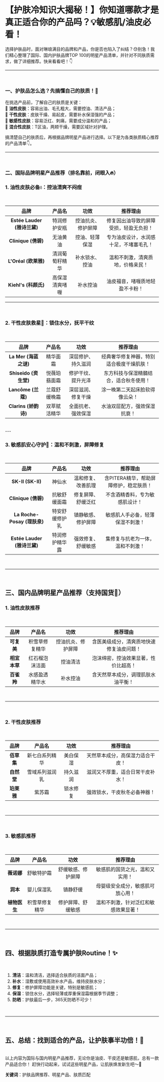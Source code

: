 # 【护肤冷知识大揭秘！】你知道哪款才是真正适合你的产品吗？💡敏感肌/油皮必看！

选择护肤品时，面对琳琅满目的品牌和产品，你是否也陷入了纠结？😓别急！我们精心整理了国际、国内护肤品牌TOP 100的明星产品清单，并针对不同肤质需求，做了详细推荐。快来看看吧！👇

---
<br>

### **一、护肤品怎么选？先搞懂自己的肤质！💬**

在挑选产品前，了解自己的肤质是关键：  
🌟 **油性皮肤**：容易出油、毛孔粗大，需要控油、清洁产品；  
🌟 **干性皮肤**：皮肤干燥、易起皮，需要补水保湿强的产品；  
🌟 **敏感性皮肤**：容易泛红、刺痛，需要成分温和的产品；  
🌟 **混合性皮肤**：T区油，两颊干燥，需要区域针对护理。  

搞清楚自己的肤质后，再根据品牌明星产品进行选择。以下是为各类肤质精心推荐的产品清单👇。

---
<br>

### **二、国际品牌明星产品推荐（排名靠前，闭眼入🔥）**

### **1. 油性皮肤必备💧：控油清爽不闷痘**
<br>

| 品牌 | 产品名 | 功效 | 推荐理由 |
|:----:|:------:|:----:|:--------:|
| **Estée Lauder (雅诗兰黛)** | 特润修护安瓶 | 控油抗炎、修护屏障 | 修复因出油导致的屏障受损，轻盈无负担！ |
| **Clinique (倩碧)** | 无油黄油 | 控油、轻薄保湿 | 专为油皮设计，水润感十足，不堵塞毛孔！ |
| **L'Oréal (欧莱雅)** | 清润葡萄籽精华 | 补水锁水、控油 | 温和不刺激，清爽质地，价格亲民！ |
| **Kiehl's (科颜氏)** | 高保湿清爽啫喱 | 补水控油 | 油皮福音，啫喱质地轻盈不卡粉！ |

---
<br>

### **2. 干性皮肤救星🌸：锁住水分，抚平干纹**
<br>

| 品牌 | 产品名 | 功效 | 推荐理由 |
|:----:|:------:|:----:|:--------:|
| **La Mer (海蓝之谜)** | 精华面霜 | 深层修护、持久滋润 | 经典奢华修复神器，特别适合极度干燥肌肤！ |
| **Shiseido (资生堂)** | 悦薇珀翡面霜 | 修护干纹、提升光泽 | 东方科技与保湿精髓结合，适合秋冬使用！ |
| **Lancôme (兰蔻)** | 兰蔻舒缓晚霜 | 深层滋润、修复干燥 | 涂一晚第二天起床脸软得像云朵！ |
| **Clarins (娇韵诗)** | 双萃赋活精华 | 全面抗老、强效保湿 | 水油双层配方，强效保湿抗衰！ |
<br>
---
<br>

### **3. 敏感肌安心守护🍃：温和不刺激，屏障修复**
<br>

| 品牌 | 产品名 | 功效 | 推荐理由 |
|:----:|:------:|:----:|:--------:|
| **SK-II (SK-II)** | 神仙水 | 温和修复、改善肌理 | 含PITERA精华，帮助屏障修护，稳定肤质！ |
| **Clinique (倩碧)** | 抗敏舒缓面霜 | 修复屏障、舒缓泛红 | 不含酒精香料，专为敏感肌设计！ |
| **La Roche-Posay (理肤泉)** | 特安舒缓修护乳 | 镇静敏感、修护屏障 | 敏感肌人手必备，轻薄保湿不刺激！ |
| **Estée Lauder (雅诗兰黛)** | 特润修护精华露 | 强效修复、舒缓敏感 | 集修复与抗老为一体，温和不刺激！ |

<br>

---
<br>

## **三、国内品牌明星产品推荐（支持国货💪）**

### **1. 油性皮肤推荐**
<br>

| 品牌 | 产品名 | 功效 | 推荐理由 |
|:----:|:------:|:----:|:--------:|
| **可复美** | 积雪草修复精华 | 控油抗炎、修护屏障 | 含医美级成分，清爽质地快速修复油皮问题！ |
| **相宜本草** | 红石榴泡沫洁面 | 控油清洁 | 泡沫绵密，控油效果显著，性价比超高！ |
| **百雀羚** | 水感盈透精华水 | 补水控油 | 含天然草本成分，调理肌肤水油平衡！ |

<br>

---
<br>

### **2. 干性皮肤推荐**
<br>

| 品牌 | 产品名 | 功效 | 推荐理由 |
|:----:|:------:|:----:|:--------:|
| **佰草集** | 新七白系列精华 | 美白保湿 | 天然草本成分，高保湿力适合干皮！ |
| **自然堂** | 雪域系列滋润乳 | 持久滋润 | 滋润又不厚重，适合日常干皮补水！ |
| **珀莱雅** | 紫苏霜 | 锁水修复 | 强效锁水，干皮秋冬必备神器！ |

<br>

---
<br>

### **3. 敏感肌推荐**
<br>

| 品牌 | 产品名 | 功效 | 推荐理由 |
|:----:|:------:|:----:|:--------:|
| **薇诺娜** | 舒敏特护霜 | 舒缓敏感、修护屏障 | 敏感肌的国货之光，温和又实用！ |
| **润本** | 婴儿保湿乳 | 镇静舒缓 | 母婴级安全成分，敏感肌可放心用！ |
| **植物医生** | 积雪草修复精华 | 修护屏障、舒缓敏感 | 温和不刺激，针对泛红和敏感效果显著！ |

<br>

---
<br>

## **四、根据肤质打造专属护肤Routine！✨**
<br>

1. **清洁**：温和清洁，选择适合肤质的洁面产品；  
2. **补水**：湿敷或使用高效补水产品，维持皮肤水分；  
3. **修复**：修护屏障功能是关键，特别是敏感肌；  
4. **保湿**：锁住水分，选择轻薄或厚重保湿霜根据季节调整；  
5. **防晒**：护肤最后一步，365天防晒不可少！  

<br>

---
<br>

## **五、总结：找到适合的产品，让护肤事半功倍！🌟**
<br>
以上内容为国际与国内明星产品推荐，无论你是油皮、干皮还是敏感肌，总有一款产品适合你！  
赶快行动起来，试试这些明星产品，让肌肤焕发新生吧～💖

**关键词**：护肤品牌推荐、明星产品、肤质匹配